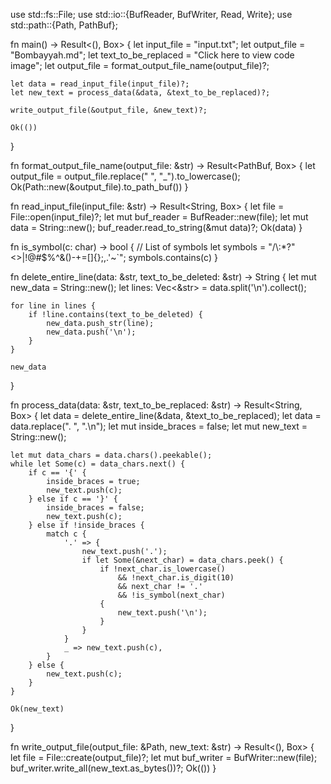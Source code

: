 use std::fs::File;
use std::io::{BufReader, BufWriter, Read, Write};
use std::path::{Path, PathBuf};

fn main() -> Result<(), Box<dyn std::error::Error>> {
    let input_file = "input.txt";
    let output_file = "Bombayyah.md";
    let text_to_be_replaced = "Click here to view code image";
    let output_file = format_output_file_name(output_file)?;

    let data = read_input_file(input_file)?;
    let new_text = process_data(&data, &text_to_be_replaced)?;

    write_output_file(&output_file, &new_text)?;

    Ok(())
}

fn format_output_file_name(output_file: &str) -> Result<PathBuf, Box<dyn std::error::Error>> {
    let output_file = output_file.replace(" ", "_").to_lowercase();
    Ok(Path::new(&output_file).to_path_buf())
}

fn read_input_file(input_file: &str) -> Result<String, Box<dyn std::error::Error>> {
    let file = File::open(input_file)?;
    let mut buf_reader = BufReader::new(file);
    let mut data = String::new();
    buf_reader.read_to_string(&mut data)?;
    Ok(data)
}

fn is_symbol(c: char) -> bool {
    // List of symbols
    let symbols = "/\\:*?\"<>|!@#$%^&()-+=[]{};,.\'~`";
    symbols.contains(c)
}

fn delete_entire_line(data: &str, text_to_be_deleted: &str) -> String {
    let mut new_data = String::new();
    let lines: Vec<&str> = data.split('\n').collect();

    for line in lines {
        if !line.contains(text_to_be_deleted) {
            new_data.push_str(line);
            new_data.push('\n');
        }
    }

    new_data
}



fn process_data(data: &str, text_to_be_replaced: &str) -> Result<String, Box<dyn std::error::Error>> {
    let data = delete_entire_line(&data, &text_to_be_replaced);
    let data = data.replace(". ", ".\n");
    let mut inside_braces = false;
    let mut new_text = String::new();

    let mut data_chars = data.chars().peekable();
    while let Some(c) = data_chars.next() {
        if c == '{' {
            inside_braces = true;
            new_text.push(c);
        } else if c == '}' {
            inside_braces = false;
            new_text.push(c);
        } else if !inside_braces {
            match c {
                '.' => {
                    new_text.push('.');
                    if let Some(&next_char) = data_chars.peek() {
                        if !next_char.is_lowercase()
                            && !next_char.is_digit(10)
                            && next_char != '.'
                            && !is_symbol(next_char)
                        {
                            new_text.push('\n');
                        }
                    }
                }
                _ => new_text.push(c),
            }
        } else {
            new_text.push(c);
        }
    }

    Ok(new_text)
}

fn write_output_file(output_file: &Path, new_text: &str) -> Result<(), Box<dyn std::error::Error>> {
    let file = File::create(output_file)?;
    let mut buf_writer = BufWriter::new(file);
    buf_writer.write_all(new_text.as_bytes())?;
    Ok(())
}
